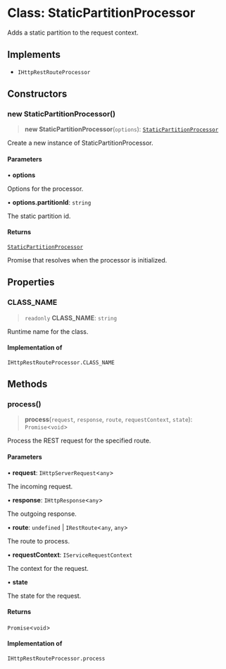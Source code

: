 # Class: StaticPartitionProcessor

Adds a static partition to the request context.

## Implements

- `IHttpRestRouteProcessor`

## Constructors

### new StaticPartitionProcessor()

> **new StaticPartitionProcessor**(`options`): [`StaticPartitionProcessor`](StaticPartitionProcessor.md)

Create a new instance of StaticPartitionProcessor.

#### Parameters

• **options**

Options for the processor.

• **options.partitionId**: `string`

The static partition id.

#### Returns

[`StaticPartitionProcessor`](StaticPartitionProcessor.md)

Promise that resolves when the processor is initialized.

## Properties

### CLASS\_NAME

> `readonly` **CLASS\_NAME**: `string`

Runtime name for the class.

#### Implementation of

`IHttpRestRouteProcessor.CLASS_NAME`

## Methods

### process()

> **process**(`request`, `response`, `route`, `requestContext`, `state`): `Promise`\<`void`\>

Process the REST request for the specified route.

#### Parameters

• **request**: `IHttpServerRequest`\<`any`\>

The incoming request.

• **response**: `IHttpResponse`\<`any`\>

The outgoing response.

• **route**: `undefined` \| `IRestRoute`\<`any`, `any`\>

The route to process.

• **requestContext**: `IServiceRequestContext`

The context for the request.

• **state**

The state for the request.

#### Returns

`Promise`\<`void`\>

#### Implementation of

`IHttpRestRouteProcessor.process`
